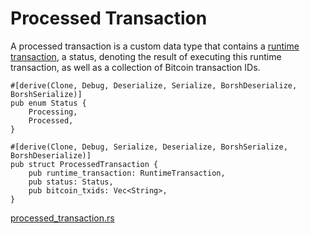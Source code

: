 # Processed Transaction

A processed transaction is a custom data type that contains a [runtime transaction], a status, denoting the result of executing this runtime transaction, as well as a collection of Bitcoin transaction IDs.

```rust,ignore
#[derive(Clone, Debug, Deserialize, Serialize, BorshDeserialize, BorshSerialize)]
pub enum Status {
    Processing,
    Processed,
}

#[derive(Clone, Debug, Serialize, Deserialize, BorshSerialize, BorshDeserialize)]
pub struct ProcessedTransaction {
    pub runtime_transaction: RuntimeTransaction,
    pub status: Status,
    pub bitcoin_txids: Vec<String>,
}
```
[processed_transaction.rs]

[runtime transaction]: ./runtime-transaction.md
[processed_transaction.rs]: https://github.com/Arch-Network/arch-cli/blob/main/templates/sample/common/src/processed_transaction.rs
